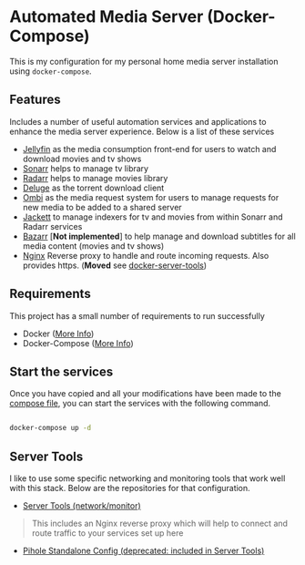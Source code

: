 # Automated Media Server (Docker-Compose)

This is my configuration for my personal home media server installation using `docker-compose`.

## Features

Includes a number of useful automation services and applications to enhance the media server experience. Below is a list of these services

- [Jellyfin](https://jellyfin.org) as the media consumption front-end for users to watch and download movies and tv shows
- [Sonarr](https://sonarr.tv) helps to manage tv library
- [Radarr](https://radarr.video) helps to manage movies library
- [Deluge](https://deluge-torrent.org) as the torrent download client
- [Ombi](https://ombi.io) as the media request system for users to manage requests for new media to be added to a shared server
- [Jackett](https://github.com/Jackett/Jackett) to manage indexers for tv and movies from within Sonarr and Radarr services
- [Bazarr](https://www.bazarr.media) [**Not implemented**] to help manage and download subtitles for all media content (movies and tv shows)
- [Nginx](https://www.nginx.com) Reverse proxy to handle and route incoming requests. Also provides https. (**Moved** see [docker-server-tools](https://github.com/SystemFiles/docker-server-tools))

## Requirements

This project has a small number of requirements to run successfully

- Docker ([More Info](https://www.docker.com/get-started))
- Docker-Compose ([More Info](https://docs.docker.com/compose/))

## Start the services

Once you have copied and all your modifications have been made to the [compose file](/docker-compose.yml), you can start the services with the following command.

```bash

docker-compose up -d

```

## Server Tools

I like to use some specific networking and monitoring tools that work well with this stack. Below are the repositories for that configuration.

- [Server Tools (network/monitor)](https://github.com/SystemFiles/docker-server-tools)

> This includes an Nginx reverse proxy which will help to connect and route traffic to your services set up here

- [Pihole Standalone Config (deprecated: included in Server Tools)](https://github.com/SystemFiles/pihole-compose)